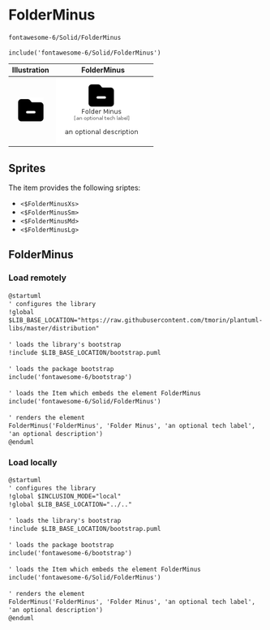 # FolderMinus


```text
fontawesome-6/Solid/FolderMinus
```

```text
include('fontawesome-6/Solid/FolderMinus')
```



| Illustration | FolderMinus |
| :---: | :---: |
| ![illustration for Illustration](../../fontawesome-6/Solid/FolderMinus.png) | ![illustration for FolderMinus](../../fontawesome-6/Solid/FolderMinus.Local.png) |



## Sprites
The item provides the following sriptes:

- `<$FolderMinusXs>`
- `<$FolderMinusSm>`
- `<$FolderMinusMd>`
- `<$FolderMinusLg>`





## FolderMinus

### Load remotely
```plantuml
@startuml
' configures the library
!global $LIB_BASE_LOCATION="https://raw.githubusercontent.com/tmorin/plantuml-libs/master/distribution"

' loads the library's bootstrap
!include $LIB_BASE_LOCATION/bootstrap.puml

' loads the package bootstrap
include('fontawesome-6/bootstrap')

' loads the Item which embeds the element FolderMinus
include('fontawesome-6/Solid/FolderMinus')

' renders the element
FolderMinus('FolderMinus', 'Folder Minus', 'an optional tech label', 'an optional description')
@enduml
```

### Load locally
```plantuml
@startuml
' configures the library
!global $INCLUSION_MODE="local"
!global $LIB_BASE_LOCATION="../.."

' loads the library's bootstrap
!include $LIB_BASE_LOCATION/bootstrap.puml

' loads the package bootstrap
include('fontawesome-6/bootstrap')

' loads the Item which embeds the element FolderMinus
include('fontawesome-6/Solid/FolderMinus')

' renders the element
FolderMinus('FolderMinus', 'Folder Minus', 'an optional tech label', 'an optional description')
@enduml
```

